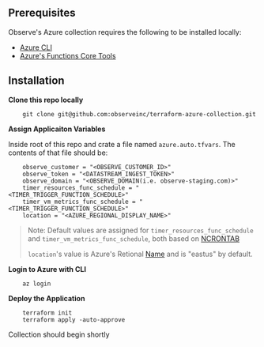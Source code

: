 ## Prerequisites

Observe's Azure collection requires the following to be installed locally:
- [Azure CLI](https://learn.microsoft.com/en-us/cli/azure/install-azure-cli)
- [Azure's Functions Core Tools](https://learn.microsoft.com/en-us/azure/azure-functions/functions-run-local?tabs=v4%2Cmacos%2Ccsharp%2Cportal%2Cbash#install-the-azure-functions-core-tools)

## Installation

**Clone this repo locally**

```
    git clone git@github.com:observeinc/terraform-azure-collection.git
```

**Assign Applicaiton Variables**

Inside root of this repo and crate a file named `azure.auto.tfvars`. The contents of that file should be:
```
    observe_customer = "<OBSERVE_CUSTOMER_ID>"
    observe_token = "<DATASTREAM_INGEST_TOKEN>"
    observe_domain = "<OBSERVE_DOMAIN(i.e. observe-staging.com)>"
    timer_resources_func_schedule = "<TIMER_TRIGGER_FUNCTION_SCHEDULE>" 
    timer_vm_metrics_func_schedule = "<TIMER_TRIGGER_FUNCTION_SCHEDULE>"
    location = "<AZURE_REGIONAL_DISPLAY_NAME>"
```
> Note: Default values are assigned for `timer_resources_func_schedule` and `timer_vm_metrics_func_schedule`, both based on [NCRONTAB](https://learn.microsoft.com/en-us/azure/azure-functions/functions-bindings-timer?tabs=in-process&pivots=programming-language-csharp#ncrontab-examples)
>
> `location`'s value is Azure's Retional [Name](https://azuretracks.com/2021/04/current-azure-region-names-reference/) and is "eastus" by default.

**Login to Azure with CLI**

```
    az login
```

**Deploy the Application**

```
    terraform init
    terraform apply -auto-approve
```

Collection should begin shortly
